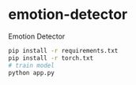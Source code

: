 # emotion-detector
Emotion Detector

```bash
pip install -r requirements.txt
pip install -r torch.txt
# train model
python app.py
```
